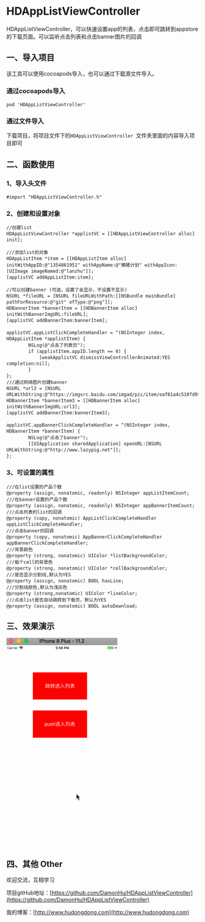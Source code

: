 # HDAppListViewController

HDAppListViewController，可以快速设置app的列表，点击即可跳转到appstore的下载页面。可以监听点击列表和点击banner图片的回调

## 一、导入项目

该工具可以使用cocoapods导入，也可以通过下载源文件导入。

### 通过cocoapods导入

```
pod 'HDAppListViewController'
```
### 通过文件导入

下载项目，将项目文件下的`HDAppListViewController `文件夹里面的内容导入项目即可

## 二、函数使用

### 1、导入头文件 

```
#import "HDAppListViewController.h"
```
### 2、创建和设置对象

```
//创建list
HDAppListViewController *applistVC = [[HDAppListViewController alloc] init];
    
///添加list的对象
HDAppListItem *item = [[HDAppListItem alloc] initWithAppID:@"1354861951" withAppName:@"懒猪计划" withAppIcon:[UIImage imageNamed:@"lanzhu"]];
[applistVC addAppListItem:item];

//可以创建banner (可选，设置了会显示，不设置不显示)
NSURL *fileURL = [NSURL fileURLWithPath:[[NSBundle mainBundle] pathForResource:@"git" ofType:@"png"]];
HDBannerItem *bannerItem = [[HDBannerItem alloc] initWithBannerImgURL:fileURL];
[applistVC addBannerItem:bannerItem];

applistVC.appListClickCompleteHandler = ^(NSInteger index, HDAppListItem *applistItem) {
        NSLog(@"点击了列表页");
        if (applistItem.appID.length == 0) {
            [weakApplistVC dismissViewControllerAnimated:YES completion:nil];
        }
};
///通过网络图片创建banner
NSURL *url3 = [NSURL URLWithString:@"https://imgsrc.baidu.com/imgad/pic/item/eaf81a4c510fd9f900630df72f2dd42a2834a43c.jpg"];
HDBannerItem *bannerItem3 = [[HDBannerItem alloc] initWithBannerImgURL:url3];
[applistVC addBannerItem:bannerItem3];
    
applistVC.appBannerClickCompleteHandler = ^(NSInteger index, HDBannerItem *bannerItem) {
        NSLog(@"点击了banner");
        [[UIApplication sharedApplication] openURL:[NSURL URLWithString:@"http://www.lazypig.net"]];
};
```

### 3、可设置的属性

```
///在list设置的产品个数
@property (assign, nonatomic, readonly) NSInteger appListItemCount;
///在banner设置的产品个数
@property (assign, nonatomic, readonly) NSInteger appBannerItemCount;
///点击列表的list的回调
@property (copy, nonatomic) AppListClickCompleteHandler appListClickCompleteHandler;
///点击banner的回调
@property (copy, nonatomic) AppBannerClickCompleteHandler appBannerClickCompleteHandler;
///背景颜色
@property (strong, nonatomic) UIColor *listBackgroundColor;
///每个cell的背景色
@property (strong, nonatomic) UIColor *cellBackgroundColor;
///是否显示分割线,默认为YES
@property (assign, nonatomic) BOOL hasLine;
///分割线颜色,默认为浅灰色
@property (strong,nonatomic) UIColor *lineColor;
///点击list是否自动跳转到下载页，默认为YES
@property (assign, nonatomic) BOOL autoDownload;
```

## 三、效果演示

![](./demo.gif)


## 四、其他 Other

欢迎交流，互相学习

项目gitHub地址：[https://github.com/DamonHu/HDAppListViewController](https://github.com/DamonHu/HDAppListViewController)

我的博客：[http://www.hudongdong.com](http://www.hudongdong.com)
